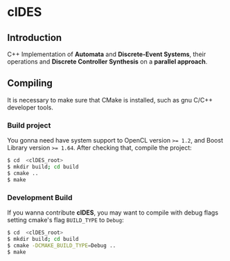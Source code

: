 # clDES

## Introduction

C++ Implementation of **Automata** and **Discrete-Event Systems**, their operations and **Discrete
Controller Synthesis** on a **parallel approach**.

## Compiling

It is necessary to make sure that CMake is installed, such as gnu C/C++
developer tools.

### Build project

You gonna need have system support to OpenCL version `>= 1.2`, and Boost
Library version `>= 1.64`. After checking that, compile the project:

```bash
$ cd  <clDES_root>
$ mkdir build; cd build
$ cmake ..
$ make
```

### Development Build

If you wanna contribute **clDES**, you may want to compile with debug flags
setting cmake's flag `BUILD_TYPE` to `Debug`:

```bash
$ cd  <clDES_root>
$ mkdir build; cd build
$ cmake -DCMAKE_BUILD_TYPE=Debug ..
$ make
```
